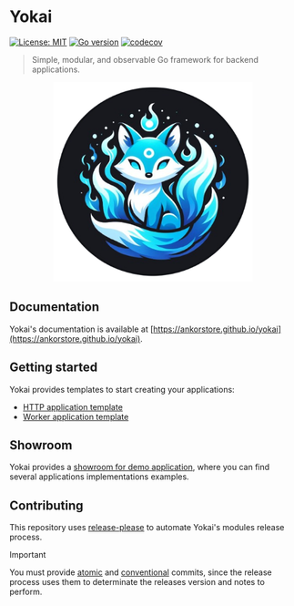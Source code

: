 # Yokai

[![License: MIT](https://img.shields.io/badge/License-MIT-blue.svg)](https://opensource.org/licenses/MIT)
[![Go version](https://img.shields.io/badge/Go-1.20-blue)](https://go.dev/)
[![codecov](https://codecov.io/gh/ankorstore/yokai/graph/badge.svg?token=ghUBlFsjhR)](https://codecov.io/gh/ankorstore/yokai)

> Simple, modular, and observable Go framework for backend applications.

<p align="center">
  <img src="docs/assets/images/yokai-bck.png" width="350" height="350" />
</p>

## Documentation

Yokai's documentation is available at [https://ankorstore.github.io/yokai](https://ankorstore.github.io/yokai).

## Getting started

Yokai provides templates to start creating your applications:

- [HTTP application template](https://github.com/ankorstore/yokai-http-template)
- [Worker application template](https://github.com/ankorstore/yokai-worker-template)

## Showroom

Yokai provides a [showroom for demo application](https://github.com/ankorstore/yokai-showroom), where you can find several applications implementations examples.

## Contributing

This repository uses [release-please](https://github.com/googleapis/release-please) to automate Yokai's modules release process.

> [!IMPORTANT]
> You must provide [atomic](https://en.wikipedia.org/wiki/Atomic_commit#Revision_control) and [conventional](https://www.conventionalcommits.org/en/v1.0.0/) commits, since the release process uses them to determinate the releases version and notes to perform.
